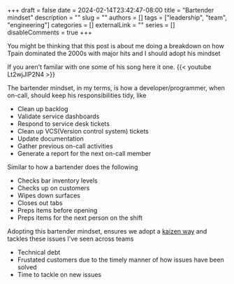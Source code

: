 +++
draft = false
date = 2024-02-14T23:42:47-08:00
title = "Bartender mindset"
description = ""
slug = ""
authors = []
tags = ["leadership", "team", "engineering"]
categories = []
externalLink = ""
series = []
disableComments = true
+++

You might be thinking that this post is about me doing a breakdown on how Tpain dominated the 2000s with major hits and I should adopt his mindset

If you aren't familar with one some of his song here it one.
{{< youtube  Lt2wjJlP2N4 >}}

The bartender mindset, in my terms, is how a developer/programmer, when on-call, should keep his responsibilities tidy, like

- Clean up backlog
- Validate service dashboards
- Respond to service desk tickets
- Clean up VCS(Version control system) tickets
- Update documentation
- Gather previous on-call activities
- Generate a report for the next on-call member

Similar to how a bartender does the following

- Checks bar inventory levels
- Checks up on customers
- Wipes down surfaces
- Closes out tabs
- Preps items before opening
- Preps items for the next person on the shift

Adopting this bartender mindset, ensures we adopt a [kaizen way](https://www.techtarget.com/searcherp/definition/kaizen-or-continuous-improvement) and tackles these issues I've seen across teams

- Technical debt
- Frustated customers due to the timely manner of how issues have been solved
- Time to tackle on new issues
